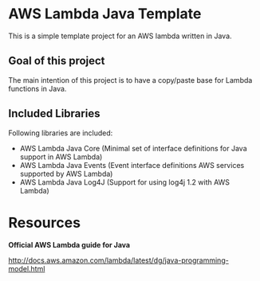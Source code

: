 # AWS Lambda Java Template

This is a simple template project for an AWS lambda written in Java.

## Goal of this project
The main intention of this project is to have a copy/paste base for Lambda functions in Java.

## Included Libraries
Following libraries are included:

* AWS Lambda Java Core (Minimal set of interface definitions for Java support in AWS Lambda)
* AWS Lambda Java Events (Event interface definitions AWS services supported by AWS Lambda)
* AWS Lambda Java Log4J (Support for using log4j 1.2 with AWS Lambda)


# Resources
**Official AWS Lambda guide for Java**

http://docs.aws.amazon.com/lambda/latest/dg/java-programming-model.html
